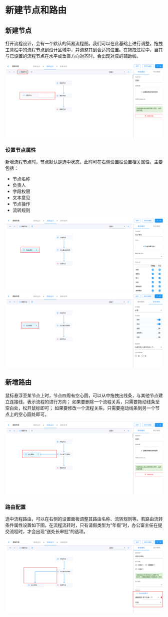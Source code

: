 # 新建节点和路由

## 新建节点

打开流程设计，会有一个默认的简易流程图。我们可以在此基础上进行调整，拖拽工具栏中的流程节点到设计区域中，并调整其到合适的位置。在拖拽过程中，当其与已设置的流程节点在水平或垂直方向对齐时，会出现对应的辅助线。

![添加节点](./images/add-node.png)

### 设置节点属性

新增流程节点时，节点默认是选中状态，此时可在右侧设置栏设置相关属性，主要包括：

- 节点名称
- 负责人
- 字段权限
- 文本意见
- 节点操作
- 流转规则

![基础属性](./images/node-nomal-setting.png)
![更多属性](./images/node-more-setting.png)

## 新增路由

鼠标悬浮至某节点上时，节点四周有空心圆，可以从中拖拽出线条，与其他节点建立连接线，表示流程的进行方向； 如果要删除一个流程关系，只需要拖动线条至空白处，松开鼠标即可； 如果要修改一个流程关系，只需要拖动线条到另一个节点上的空心圆处即可。

![新增路由](./images/add-route.png)

### 路由配置

选中流程路由，可以在右侧的设置面板调整其路由名称、流转规则等。若路由流转条件属性设置如下图，在流程流转时，只有请假类型为“年假”时，办公室主任在提交流程时，才会出现“送处长审批”的选项。

![路由配置](./images/route-normal-setting.png)
